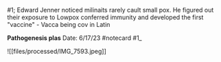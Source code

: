 #1;
Edward Jenner noticed milinaits rarely cault small pox. He figured out their exposure to Lowpox conferred immunity and developed the first "vaccine" - Vacca being cov in Latin


**Pathogenesis plas** 
Date: 6/17/23
 #notecard
 #1_ 

![[files/processed/IMG_7593.jpeg]]